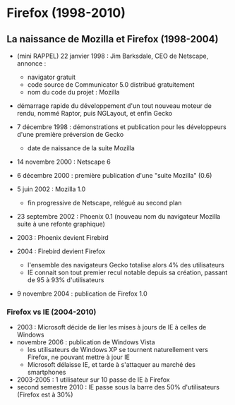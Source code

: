 # Firefox (1998-2010)

## La naissance de Mozilla et Firefox (1998-2004)

- (mini RAPPEL) 22 janvier 1998 : Jim Barksdale, CEO de Netscape, annonce :

  - navigator gratuit
  - code source de Communicator 5.0 distribué gratuitement
  - nom du code du projet : Mozilla

- démarrage rapide du développement d'un tout nouveau moteur de rendu, nommé Raptor, puis NGLayout, et enfin Gecko

- 7 décembre 1998 : démonstrations et publication pour les développeurs d'une première préversion de Gecko

  - date de naissance de la suite Mozilla

- 14 novembre 2000 : Netscape 6

- 6 décembre 2000 : première publication d'une "suite Mozilla" (0.6)

- 5 juin 2002 : Mozilla 1.0

  - fin progressive de Netscape, relégué au second plan

- 23 septembre 2002 : Phoenix 0.1 (nouveau nom du navigateur Mozilla suite à une refonte graphique)
- 2003 : Phoenix devient Firebird

- 2004 : Firebird devient Firefox

  - l'ensemble des navigateurs Gecko totalise alors 4% des utilisateurs
  - IE connait son tout premier recul notable depuis sa création, passant de 95 à 93% d'utilisateurs

- 9 novembre 2004 : publication de Firefox 1.0

### Firefox vs IE (2004-2010)

- 2003 : Microsoft décide de lier les mises à jours de IE à celles de Windows
- novembre 2006 : publication de Windows Vista
  - les utilisateurs de Windows XP se tournent naturellement vers Firefox, ne pouvant mettre à jour IE
  - Microsoft délaisse IE, et tarde à s'attaquer au marché des smartphones
- 2003-2005 : 1 utilisateur sur 10 passe de IE à Firefox
- second semestre 2010 : IE passe sous la barre des 50% d'utilisateurs (Firefox est à 30%)

